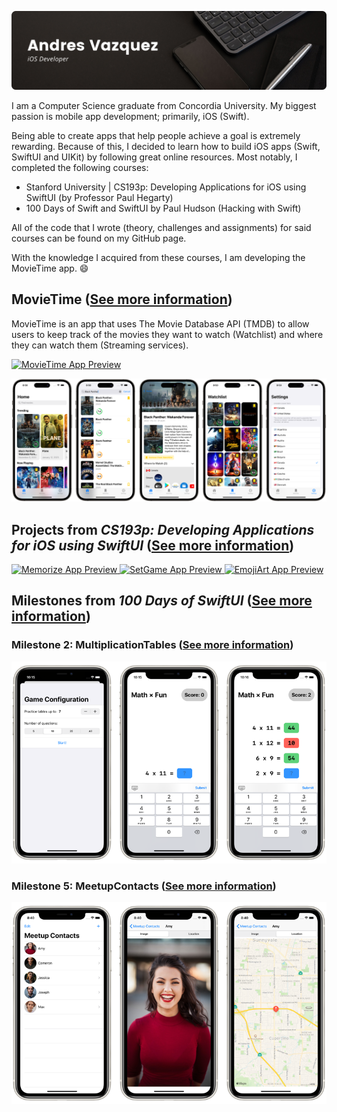 ![Banner Image](Banner.png)

I am a Computer Science graduate from Concordia University. My biggest passion is mobile app development; primarily, iOS (Swift).

Being able to create apps that help people achieve a goal is extremely rewarding. Because of this, I decided to learn how to build iOS apps (Swift, SwiftUI and UIKit) by following great online resources. Most notably, I completed the following courses:

- Stanford University | CS193p: Developing Applications for iOS using SwiftUI (by Professor Paul Hegarty)
- 100 Days of Swift and SwiftUI by Paul Hudson (Hacking with Swift)

All of the code that I wrote (theory, challenges and assignments) for said courses can be found on my GitHub page.

With the knowledge I acquired from these courses, I am developing the MovieTime app. 😄


## MovieTime ([See more information](https://github.com/andavazgar/MovieTime))
MovieTime is an app that uses The Movie Database API (TMDB) to allow users to keep track of the movies they want to watch (Watchlist) and where they can watch them (Streaming services).

[![MovieTime App Preview](https://github.com/andavazgar/MovieTime/raw/main/Demo/Preview+Background.gif)](https://github.com/andavazgar/MovieTime)

[![MovieTime App Thumbnails](https://github.com/andavazgar/MovieTime/raw/main/Demo/Thumbnails/MovieTimeApp.png)](https://github.com/andavazgar/MovieTime)


## Projects from *CS193p: Developing Applications for iOS using SwiftUI* ([See more information](https://github.com/andavazgar/CS193p))
<div>
	<a href="https://github.com/andavazgar/Memorize">
		<img src="https://github.com/andavazgar/Memorize/raw/main/Demo/Preview.gif" alt="Memorize App Preview" width="24%">
	</a>
	<a href="https://github.com/andavazgar/SetGame">
		<img src="https://github.com/andavazgar/SetGame/raw/main/Demo/Preview.gif" alt="SetGame App Preview" width="24%">
	</a>
	<a href="https://github.com/andavazgar/EmojiArt">
		<img src="https://github.com/andavazgar/EmojiArt/raw/main/Demo/Preview.gif" alt="EmojiArt App Preview" width="50%">
	</a>
</div>


## Milestones from *100 Days of SwiftUI* ([See more information](https://github.com/andavazgar/100DaysOfSwiftUI))
### Milestone 2: MultiplicationTables ([See more information](https://github.com/andavazgar/100DaysOfSwiftUI/tree/master/MultiplicationTables))
[![Milestone 2](https://github.com/andavazgar/100DaysOfSwiftUI/raw/master/MultiplicationTables/Screenshots/Thumbnails/Combined.png)](https://github.com/andavazgar/100DaysOfSwiftUI/tree/master/MultiplicationTables)

### Milestone 5: MeetupContacts ([See more information](https://github.com/andavazgar/100DaysOfSwiftUI/tree/master/MeetupContacts))
[![Milestone 5](https://github.com/andavazgar/100DaysOfSwiftUI/raw/master/MeetupContacts/Screenshots/Thumbnails/Combined.png)](https://github.com/andavazgar/100DaysOfSwiftUI/tree/master/MeetupContacts)
